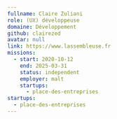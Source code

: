 ```yaml
---
fullname: Claire Zuliani
role: (UX) développeuse
domaine: Développement
github: clairezed
avatar: null
link: https://www.lassembleuse.fr
missions:
  - start: 2020-10-12
    end: 2025-03-31
    status: independent
    employer: malt
    startups:
      - place-des-entreprises
startups:
  - place-des-entreprises
---
```

